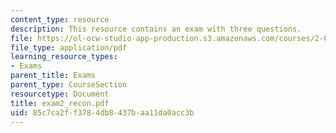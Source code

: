 ```yaml
---
content_type: resource
description: This resource contains an exam with three questions.
file: https://ol-ocw-studio-app-production.s3.amazonaws.com/courses/2-003j-dynamics-and-control-i-spring-2007/85c7ca2ff3784db8437baa11da0acc3b_exam2_recon.pdf
file_type: application/pdf
learning_resource_types:
- Exams
parent_title: Exams
parent_type: CourseSection
resourcetype: Document
title: exam2_recon.pdf
uid: 85c7ca2f-f378-4db8-437b-aa11da0acc3b
---
```

